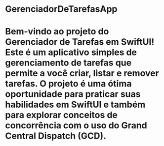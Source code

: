 # GerenciadorDeTarefasApp
# Bem-vindo ao projeto do Gerenciador de Tarefas em SwiftUI! Este é um aplicativo simples de gerenciamento de tarefas que permite a você criar, listar e remover tarefas. O projeto é uma ótima oportunidade para praticar suas habilidades em SwiftUI e também para explorar conceitos de concorrência com o uso do Grand Central Dispatch (GCD).

